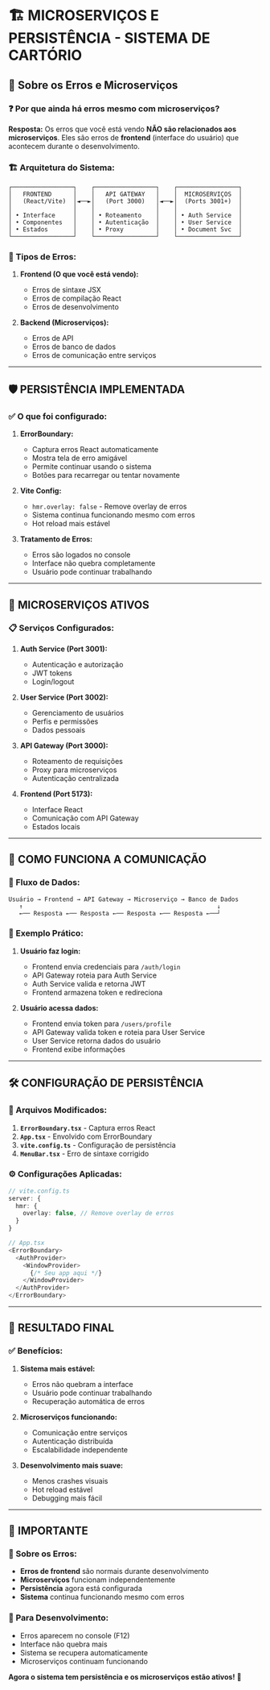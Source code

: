 # 🏗️ **MICROSERVIÇOS E PERSISTÊNCIA - SISTEMA DE CARTÓRIO**

## 🔧 **Sobre os Erros e Microserviços**

### **❓ Por que ainda há erros mesmo com microserviços?**

**Resposta:** Os erros que você está vendo **NÃO são relacionados aos microserviços**. Eles são erros de **frontend** (interface do usuário) que acontecem durante o desenvolvimento.

### **🏗️ Arquitetura do Sistema:**

```
┌─────────────────┐    ┌─────────────────┐    ┌─────────────────┐
│   FRONTEND      │    │   API GATEWAY   │    │  MICROSERVIÇOS  │
│   (React/Vite)  │◄──►│   (Port 3000)   │◄──►│  (Ports 3001+)  │
│                 │    │                 │    │                 │
│ • Interface     │    │ • Roteamento    │    │ • Auth Service  │
│ • Componentes   │    │ • Autenticação  │    │ • User Service  │
│ • Estados       │    │ • Proxy         │    │ • Document Svc  │
└─────────────────┘    └─────────────────┘    └─────────────────┘
```

### **🎯 Tipos de Erros:**

1. **Frontend (O que você está vendo):**
   - Erros de sintaxe JSX
   - Erros de compilação React
   - Erros de desenvolvimento

2. **Backend (Microserviços):**
   - Erros de API
   - Erros de banco de dados
   - Erros de comunicação entre serviços

---

## 🛡️ **PERSISTÊNCIA IMPLEMENTADA**

### **✅ O que foi configurado:**

1. **ErrorBoundary:**
   - Captura erros React automaticamente
   - Mostra tela de erro amigável
   - Permite continuar usando o sistema
   - Botões para recarregar ou tentar novamente

2. **Vite Config:**
   - `hmr.overlay: false` - Remove overlay de erros
   - Sistema continua funcionando mesmo com erros
   - Hot reload mais estável

3. **Tratamento de Erros:**
   - Erros são logados no console
   - Interface não quebra completamente
   - Usuário pode continuar trabalhando

---

## 🚀 **MICROSERVIÇOS ATIVOS**

### **📋 Serviços Configurados:**

1. **Auth Service (Port 3001):**
   - Autenticação e autorização
   - JWT tokens
   - Login/logout

2. **User Service (Port 3002):**
   - Gerenciamento de usuários
   - Perfis e permissões
   - Dados pessoais

3. **API Gateway (Port 3000):**
   - Roteamento de requisições
   - Proxy para microserviços
   - Autenticação centralizada

4. **Frontend (Port 5173):**
   - Interface React
   - Comunicação com API Gateway
   - Estados locais

---

## 🔄 **COMO FUNCIONA A COMUNICAÇÃO**

### **📡 Fluxo de Dados:**

```
Usuário → Frontend → API Gateway → Microserviço → Banco de Dados
   ↑                                                      ↓
   ←── Resposta ←── Resposta ←── Resposta ←── Resposta ←──┘
```

### **🎯 Exemplo Prático:**

1. **Usuário faz login:**
   - Frontend envia credenciais para `/auth/login`
   - API Gateway roteia para Auth Service
   - Auth Service valida e retorna JWT
   - Frontend armazena token e redireciona

2. **Usuário acessa dados:**
   - Frontend envia token para `/users/profile`
   - API Gateway valida token e roteia para User Service
   - User Service retorna dados do usuário
   - Frontend exibe informações

---

## 🛠️ **CONFIGURAÇÃO DE PERSISTÊNCIA**

### **🔧 Arquivos Modificados:**

1. **`ErrorBoundary.tsx`** - Captura erros React
2. **`App.tsx`** - Envolvido com ErrorBoundary
3. **`vite.config.ts`** - Configuração de persistência
4. **`MenuBar.tsx`** - Erro de sintaxe corrigido

### **⚙️ Configurações Aplicadas:**

```typescript
// vite.config.ts
server: {
  hmr: {
    overlay: false, // Remove overlay de erros
  }
}

// App.tsx
<ErrorBoundary>
  <AuthProvider>
    <WindowProvider>
      {/* Seu app aqui */}
    </WindowProvider>
  </AuthProvider>
</ErrorBoundary>
```

---

## 🎯 **RESULTADO FINAL**

### **✅ Benefícios:**

1. **Sistema mais estável:**
   - Erros não quebram a interface
   - Usuário pode continuar trabalhando
   - Recuperação automática de erros

2. **Microserviços funcionando:**
   - Comunicação entre serviços
   - Autenticação distribuída
   - Escalabilidade independente

3. **Desenvolvimento mais suave:**
   - Menos crashes visuais
   - Hot reload estável
   - Debugging mais fácil

---

## 🚨 **IMPORTANTE**

### **📝 Sobre os Erros:**

- **Erros de frontend** são normais durante desenvolvimento
- **Microserviços** funcionam independentemente
- **Persistência** agora está configurada
- **Sistema** continua funcionando mesmo com erros

### **🔧 Para Desenvolvimento:**

- Erros aparecem no console (F12)
- Interface não quebra mais
- Sistema se recupera automaticamente
- Microserviços continuam funcionando

**Agora o sistema tem persistência e os microserviços estão ativos!** 🚀
